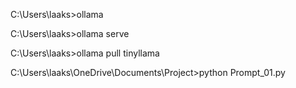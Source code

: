 C:\Users\laaks>ollama

C:\Users\laaks>ollama serve

C:\Users\laaks>ollama pull tinyllama

C:\Users\laaks\OneDrive\Documents\Project>python Prompt_01.py
